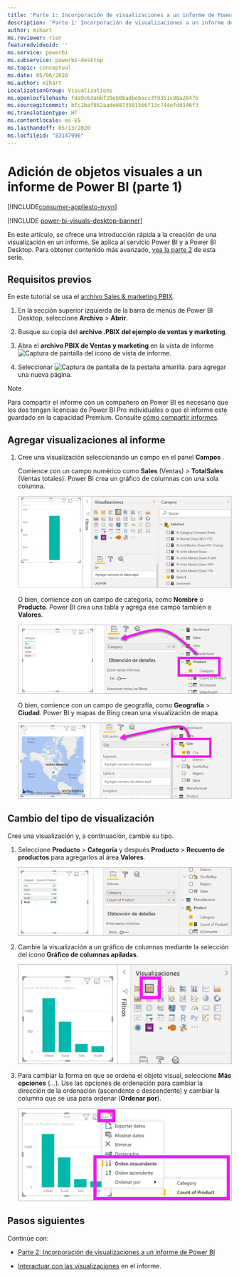 ```yaml
---
title: 'Parte 1: Incorporación de visualizaciones a un informe de Power BI'
description: 'Parte 1: Incorporación de visualizaciones a un informe de Power BI'
author: mihart
ms.reviewer: rien
featuredvideoid: ''
ms.service: powerbi
ms.subservice: powerbi-desktop
ms.topic: conceptual
ms.date: 05/06/2020
ms.author: mihart
LocalizationGroup: Visualizations
ms.openlocfilehash: fda9c63abbf20eb08adbebacc3f9351c80a2847b
ms.sourcegitcommit: bfc2baf862aade6873501566f13c744efdd146f3
ms.translationtype: HT
ms.contentlocale: es-ES
ms.lasthandoff: 05/13/2020
ms.locfileid: "83147996"
---
```

# <a name="add-visuals-to-a-power-bi-report-part-1"></a>Adición de objetos visuales a un informe de Power BI (parte 1)

[!INCLUDE[consumer-appliesto-nyyn](../includes/consumer-appliesto-nyyn.md)]    

[!INCLUDE [power-bi-visuals-desktop-banner](../includes/power-bi-visuals-desktop-banner.md)]

En este artículo, se ofrece una introducción rápida a la creación de una visualización en un informe. Se aplica al servicio Power BI y a Power BI Desktop. Para obtener contenido más avanzado, [vea la parte 2](power-bi-report-add-visualizations-ii.md) de esta serie.

## <a name="prerequisites"></a>Requisitos previos

En este tutorial se usa el [archivo Sales & marketing PBIX](https://download.microsoft.com/download/9/7/6/9767913A-29DB-40CF-8944-9AC2BC940C53/Sales%20and%20Marketing%20Sample%20PBIX.pbix).

1. En la sección superior izquierda de la barra de menús de Power BI Desktop, seleccione **Archivo** > **Abrir**.
   
2. Busque su copia del **archivo .PBIX del ejemplo de ventas y marketing**.

1. Abra el **archivo PBIX de Ventas y marketing** en la vista de informe ![Captura de pantalla del icono de vista de informe](media/power-bi-visualization-kpi/power-bi-report-view.png).

1. Seleccionar ![Captura de pantalla de la pestaña amarilla.](media/power-bi-visualization-kpi/power-bi-yellow-tab.png) para agregar una nueva página.

> [!NOTE]
> Para compartir el informe con un compañero en Power BI es necesario que los dos tengan licencias de Power BI Pro individuales o que el informe esté guardado en la capacidad Premium. Consulte [cómo compartir informes](../collaborate-share/service-share-reports.md).

## <a name="add-visualizations-to-the-report"></a>Agregar visualizaciones al informe

1. Cree una visualización seleccionando un campo en el panel **Campos** .

    Comience con un campo numérico como **Sales** (Ventas) > **TotalSales** (Ventas totales). Power BI crea un gráfico de columnas con una sola columna.

    ![Captura de pantalla de un gráfico de columnas con una sola columna.](media/power-bi-report-add-visualizations-i/power-bi-column-chart.png)

    O bien, comience con un campo de categoría, como **Nombre** o **Producto**. Power BI crea una tabla y agrega ese campo también a **Valores**.

    ![Captura de pantalla de una tabla con cuatro categorías](media/power-bi-report-add-visualizations-i/power-bi-product.png)

    O bien, comience con un campo de geografía, como **Geografía** > **Ciudad**. Power BI y mapas de Bing crean una visualización de mapa.

    ![Captura de pantalla de una visualización de mapa.](media/power-bi-report-add-visualizations-i/power-bi-maps.png)

## <a name="change-the-type-of-visualization"></a>Cambio del tipo de visualización

 Cree una visualización y, a continuación, cambie su tipo. 
 
 1. Seleccione **Producto** > **Categoría** y después **Producto** > **Recuento de productos** para agregarlos al área **Valores**.

    ![Captura de pantalla del panel Campos con los valores resaltados.](media/power-bi-report-add-visualizations-i/power-bi-create-visual.png)

1. Cambie la visualización a un gráfico de columnas mediante la selección del icono **Gráfico de columnas apiladas**.

   ![Captura de pantalla del panel Visualizaciones con el icono Gráfico de columnas apiladas resaltado.](media/power-bi-report-add-visualizations-i/power-bi-convert.png)

1. Para cambiar la forma en que se ordena el objeto visual, seleccione **Más opciones** (...).  Use las opciones de ordenación para cambiar la dirección de la ordenación (ascendente o descendente) y cambiar la columna que se usa para ordenar (**Ordenar por**).

   ![Captura de pantalla de la lista desplegable Más opciones.](media/power-bi-report-add-visualizations-i/power-bi-sort.png)
  
## <a name="next-steps"></a>Pasos siguientes

 Continúe con:

* [Parte 2: Incorporación de visualizaciones a un informe de Power BI](power-bi-report-add-visualizations-ii.md)

* [Interactuar con las visualizaciones](../consumer/end-user-reading-view.md) en el informe.
